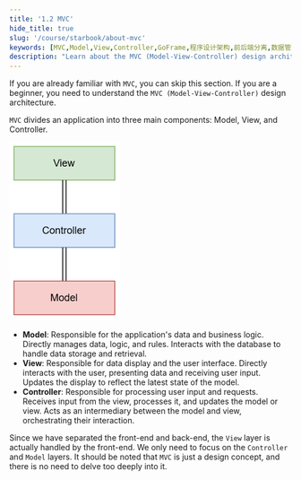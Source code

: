 ```yaml
---
title: '1.2 MVC'
hide_title: true
slug: '/course/starbook/about-mvc'
keywords: [MVC,Model,View,Controller,GoFrame,程序设计架构,前后端分离,数据管理,用户界面,业务逻辑]
description: "Learn about the MVC (Model-View-Controller) design architecture, where the Model handles application data and business logic, managing data and database interactions; the View is responsible for data display and the user interface, interacting with users to present data; and the Controller processes user input and requests, acting as an intermediary between the model and the view. In a front-end and back-end separation, focus on the Controller and Model layers."
---
```

If you are already familiar with `MVC`, you can skip this section. If you are a beginner, you need to understand the `MVC (Model-View-Controller)` design architecture.

`MVC` divides an application into three main components: Model, View, and Controller.

![mvc](../assets/mvc.png)

- **Model**: Responsible for the application's data and business logic. Directly manages data, logic, and rules. Interacts with the database to handle data storage and retrieval.
- **View**: Responsible for data display and the user interface. Directly interacts with the user, presenting data and receiving user input. Updates the display to reflect the latest state of the model.
- **Controller**: Responsible for processing user input and requests. Receives input from the view, processes it, and updates the model or view. Acts as an intermediary between the model and view, orchestrating their interaction.

Since we have separated the front-end and back-end, the `View` layer is actually handled by the front-end. We only need to focus on the `Controller` and `Model` layers. It should be noted that `MVC` is just a design concept, and there is no need to delve too deeply into it.